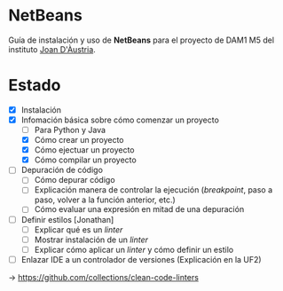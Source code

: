 # NetBeans
Guía de instalación y uso de **NetBeans** para el proyecto de DAM1 M5 del instituto [Joan D'Àustria](https://agora.xtec.cat/insjoandaustria/).

# Estado
- [x] Instalación
- [x] Infomación básica sobre cómo comenzar un proyecto
     - [ ] Para Python y Java
     - [x] Cómo crear un proyecto 
     - [x] Cómo ejectuar un proyecto
     - [x] Cómo compilar un proyecto
- [ ] Depuración de código
     - [ ] Cómo depurar código
     - [ ] Explicación manera de controlar la ejecución (_breakpoint_, paso a paso, volver a la función anterior, etc.)
     - [ ] Cómo evaluar una expresión en mitad de una depuración     
- [ ] Definir estilos [Jonathan]
     - [ ] Explicar qué es un _linter_
     - [ ] Mostrar instalación de un _linter_
     - [ ] Explicar cómo aplicar un _linter_ y cómo definir un estilo
- [ ] Enlazar IDE a un controlador de versiones (Explicación en la UF2)

-> https://github.com/collections/clean-code-linters
     

